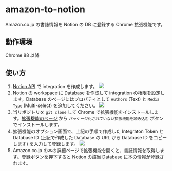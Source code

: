 # amazon-to-notion
Amazon.co.jp の書誌情報を Notion の DB に登録する Chrome 拡張機能です。

## 動作環境
Chrome 88 以降

## 使い方
1. [Notion API](https://www.notion.so/my-integrations) で integration を作成します。
![](https://user-images.githubusercontent.com/236607/120334613-bc97b100-c32b-11eb-87c9-d4e2c59893b1.png)
2. Notion の workspace に Database を作成して integration の権限を設定します。Database のページにはプロパティとして `Authors` (Text) と `Media Type` (Multi-select) を追加してください。
![](https://user-images.githubusercontent.com/236607/120335463-73942c80-c32c-11eb-8bee-72b7abbaf72e.png)
3. 当リポジトリを `git clone` して Chrome で拡張機能をインストールします。[拡張機能のページ](chrome://extensions/) から `パッケージ化されていない拡張機能を読み込む` ボタンでインストールします。
4. 拡張機能のオプション画面で、上記の手順で作成した Integraton Token と Database ID (上記で作成した Database の URL から Database ID をコピーします) を入力して登録します。 
![](https://user-images.githubusercontent.com/236607/120336753-9e32b500-c32d-11eb-9885-c900ab9a5c3d.png)
5. Amazon.co.jp の本の詳細ページで拡張機能を開くと、書誌情報を取得します。登録ボタンを押下すると Notion の該当 Database に本の情報が登録されます。
